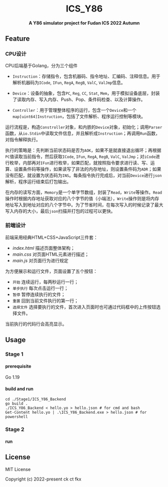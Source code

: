 <h1 style="text-align:center"> 
ICS_Y86
<br>
</h1>

<h4 style="text-align:center">
A Y86 simulator project for Fudan ICS 2022 Autumn
</h4>

## Feature

### CPU设计

CPU后端基于Golang，分为三个组件

- `Instruction`：存储指令，包含机器码、指令地址、汇编码、注释信息。用于解析机器码为`ICode`, `IFun`, `RegA`, `RegB`, `ValC`, `ValJmp`信息。
- `Device`：设备的抽象，包含`PC`, `Reg`, `CC`, `Stat`, `Mem`，用于模拟设备底层，封装了读取内存、写入内存、Push、Pop、条件码检查、以及计算操作。

- `Controller`：用于管理整体程序的运行，包含一个`Device`和一个`map[uint64]Instruction`，包括了文件解析、程序运行控制等模块。

运行流程是，构造`Constroller`对象，和内嵌的`Device`对象，初始化；调用`Parser`函数，从`io.Stdin`中读取文件信息，并且解析成`Instruction`；再调用`Run`函数，对指令解释执行。

执行的策略是：先判断当前状态码是否为`AOK`，如果不是就直接退出循环；再根据`PC`值读取当前指令，然后获取`ICode`, `IFun`, `RegA`, `RegB`, `ValC`, `ValJmp`；对`iCode`进行枚举，内部再对`IFun`进行枚举，如果匹配，就按照指令要求进行读、写、运算、设置条件码等操作，如果读写了非法的内存地址，则设置条件码为`ADR`；如果没有匹配，就设置为状态码为`INS`。每条指令执行完成后，对当前`Device`进行`json`解析，程序运行结束后打包输出。

在内存的读写方面，`Memory`是一个单字节数组，封装了`Read`，`Write`等操作。`Read`操作时根据内存地址获取对应的八个字节的值（小端法），`Write`操作则是将内存地址写入到地址对应的八个字节中。为了节省时间，在每次写入的时候记录了最大写入内存的大小，最后`json`扫描并打包的过程可以更快。

### 前端设计

前端采用经典HTML+CSS+JavaScript三件套：
- *index.html* 描述页面整体架构；
- *main.css* 对页面HTML元素进行描述；
- *main.js* 对页面行为进行规定

为方便展示和运行文件，页面设置了五个按钮：
- `开始` 连续运行，每两秒运行一行；
- `单步执行` 每次点击运行一行；
- `暂停` 暂停连续执行的文件；
- `重置` 回到当前文件执行的第一行；
- `选择文件` 选择要执行的文件，首次进入页面时也可通过代码框中的上传按钮选择文件。

当前执行的代码行会高亮显示。

## Usage

### Stage 1

#### prerequisite

Go 1.19

#### build and run

```shell
cd ./Stage1/ICS_Y86_Backend
go build .
./ICS_Y86_Backend < hello.yo > hello.json # for cmd and bash
Get-Content hello.yo | .\ICS_Y86_Backend.exe > hello.json # for powershell
```

### Stage 2

#### run

## License

MIT License

Copyright (c) 2022-present ck ct fkx
